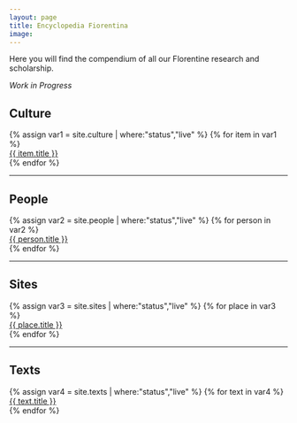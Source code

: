 ```yaml
---
layout: page
title: Encyclopedia Fiorentina
image:
---
```


Here you will find the compendium of all our Florentine research and scholarship.

*Work in Progress*

## Culture
<div class="posts">
  {% assign var1 = site.culture | where:"status","live" %}
  {% for item in var1 %}
    <article>
      <a href="{{ item.url }}">{{ item.title }}</a>
    </article>
  {% endfor %}
</div>

---

## People
<div class="posts">
  {% assign var2 = site.people | where:"status","live" %}
  {% for person in var2 %}
    <article>
      <a href="{{ person.url }}">{{ person.title }}</a>
    </article>
  {% endfor %}
</div>

---

## Sites
<div class="posts">
  {% assign var3 = site.sites | where:"status","live" %}
  {% for place in var3 %}
    <article>
      <a href="{{ place.url }}">{{ place.title }}</a>
    </article>
  {% endfor %}
</div>

---

## Texts
<div class="posts">
  {% assign var4 = site.texts | where:"status","live" %}
  {% for text in var4 %}
    <article>
      <a href="{{ text.url }}">{{ text.title }}</a>
    </article>
  {% endfor %}
</div>
